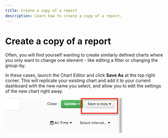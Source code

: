 ```yaml
---
title: Create a copy of a report
description: Learn how to create a copy of a report.
---
```

# Create a copy of a report

Often, you will find yourself wanting to create similarly defined charts where you only want to change one element - like editing a filter or changing the group-by.

In these cases, launch the Chart Editor and click **Save As** at the top right corner. This will replicate your existing chart and add it to your current dashboard with the new name you select, and allow you to edit the settings of the new chart right away.

![](../../assets/2015-01-14_1004.png)
